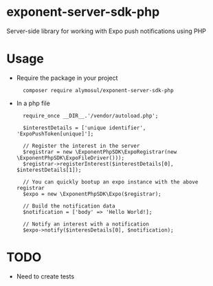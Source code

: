 # exponent-server-sdk-php
Server-side library for working with Expo push notifications using PHP

# Usage
- Require the package in your project

        composer require alymosul/exponent-server-sdk-php
        
- In a php file
        
        require_once __DIR__.'/vendor/autoload.php';
        
        $interestDetails = ['unique identifier', 'ExpoPushToken[unique]'];
        
        // Register the interest in the server
        $registrar = new \ExponentPhpSDK\ExpoRegistrar(new \ExponentPhpSDK\ExpoFileDriver()));
        $registrar->registerInterest($interestDetails[0], $interestDetails[1]);
        
        // You can quickly bootup an expo instance with the above registrar
        $expo = new \ExponentPhpSDK\Expo($registrar);
        
        // Build the notification data
        $notification = ['body' => 'Hello World!];
        
        // Notify an interest with a notification
        $expo->notify($interesDetails[0], $notification);
        
# TODO
- Need to create tests        

